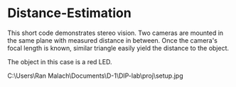 # Distance-Estimation
This short code demonstrates stereo vision.
Two cameras are mounted in the same plane with measured distance in between.
Once the camera's focal length is known, similar triangle easily yield the distance to the object. 

The object in this case is a red LED.

C:\Users\Ran Malach\Documents\D-1\DIP-lab\proj\setup.jpg
